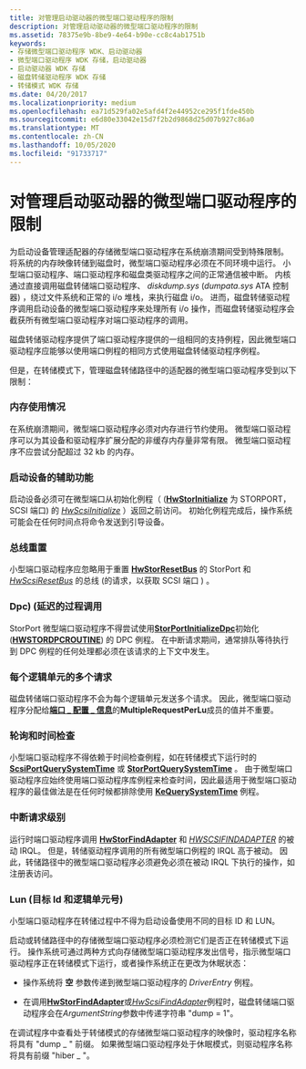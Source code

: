 ```yaml
---
title: 对管理启动驱动器的微型端口驱动程序的限制
description: 对管理启动驱动器的微型端口驱动程序的限制
ms.assetid: 78375e9b-8be9-4e64-b90e-cc8c4ab1751b
keywords:
- 存储微型端口驱动程序 WDK、启动驱动器
- 微型端口驱动程序 WDK 存储，启动驱动器
- 启动驱动器 WDK 存储
- 磁盘转储驱动程序 WDK 存储
- 转储模式 WDK 存储
ms.date: 04/20/2017
ms.localizationpriority: medium
ms.openlocfilehash: ea71d529fa02e5afd4f2e44952ce295f1fde450b
ms.sourcegitcommit: e6d80e33042e15d7f2b2d9868d25d07b927c86a0
ms.translationtype: MT
ms.contentlocale: zh-CN
ms.lasthandoff: 10/05/2020
ms.locfileid: "91733717"
---
```

# <a name="restrictions-on-miniport-drivers-that-manage-the-boot-drive"></a>对管理启动驱动器的微型端口驱动程序的限制


为启动设备管理适配器的存储微型端口驱动程序在系统崩溃期间受到特殊限制。 将系统的内存映像转储到磁盘时，微型端口驱动程序必须在不同环境中运行。 小型端口驱动程序、端口驱动程序和磁盘类驱动程序之间的正常通信被中断。 内核通过直接调用磁盘转储端口驱动程序、 *diskdump.sys* (*dumpata.sys* ATA 控制器) ，绕过文件系统和正常的 i/o 堆栈，来执行磁盘 i/o。 进而，磁盘转储驱动程序调用启动设备的微型端口驱动程序来处理所有 i/o 操作，而磁盘转储驱动程序会截获所有微型端口驱动程序对端口驱动程序的调用。

磁盘转储驱动程序提供了端口驱动程序提供的一组相同的支持例程，因此微型端口驱动程序应能够以使用端口例程的相同方式使用磁盘转储驱动程序例程。

但是，在转储模式下，管理磁盘转储路径中的适配器的微型端口驱动程序受到以下限制：

### <a name="span-idmem_usagespanspan-idmem_usagespanmemory-usage"></a><span id="mem_usage"></span><span id="MEM_USAGE"></span>内存使用情况

在系统崩溃期间，微型端口驱动程序必须对内存进行节约使用。 微型端口驱动程序可以为其设备和驱动程序扩展分配的非缓存内存量非常有限。 微型端口驱动程序不应尝试分配超过 32 kb 的内存。

### <a name="span-idaccessibilityspanspan-idaccessibilityspanaccessibility-of-the-boot-device"></a><span id="accessibility"></span><span id="ACCESSIBILITY"></span>启动设备的辅助功能

启动设备必须可在微型端口从初始化例程（ ([**HwStorInitialize**](/windows-hardware/drivers/ddi/storport/nc-storport-hw_initialize) 为 STORPORT，SCSI 端口) 的 [*HwScsiInitialize*](/previous-versions/windows/hardware/drivers/ff557302(v=vs.85)) ）返回之前访问。 初始化例程完成后，操作系统可能会在任何时间点将命令发送到引导设备。

### <a name="span-idbus_resetsspanspan-idbus_resetsspanbus-resets"></a><span id="bus_resets"></span><span id="BUS_RESETS"></span>总线重置

小型端口驱动程序应忽略用于重置 [**HwStorResetBus**](/windows-hardware/drivers/ddi/storport/nc-storport-hw_reset_bus) 的 StorPort 和 [*HwScsiResetBus*](/previous-versions/windows/hardware/drivers/ff557318(v=vs.85)) 的总线 (的请求，以获取 SCSI 端口 ) 。

### <a name="span-iddpcsspanspan-iddpcsspandeferred-procedure-calls-dpcs"></a><span id="dpcs"></span><span id="DPCS"></span>Dpc)  (延迟的过程调用

StorPort 微型端口驱动程序不得尝试使用[**StorPortInitializeDpc**](/windows-hardware/drivers/ddi/storport/nf-storport-storportinitializedpc)初始化 ([**HWSTORDPCROUTINE**](/windows-hardware/drivers/ddi/storport/nc-storport-hw_dpc_routine)) 的 DPC 例程。 在中断请求期间，通常排队等待执行到 DPC 例程的任何处理都必须在该请求的上下文中发生。

### <a name="span-idmultiple_requestsspanspan-idmultiple_requestsspanmultiple-requests-per-logical-unit"></a><span id="multiple_requests"></span><span id="MULTIPLE_REQUESTS"></span>每个逻辑单元的多个请求

磁盘转储端口驱动程序不会为每个逻辑单元发送多个请求。 因此，微型端口驱动程序分配给[**端口 \_ 配置 \_ 信息**](/previous-versions/windows/hardware/drivers/ff563901(v=vs.85))的**MultipleRequestPerLu**成员的值并不重要。

### <a name="span-idpollingspanspan-idpollingspanpolling-and-time-checking"></a><span id="polling"></span><span id="POLLING"></span>轮询和时间检查

小型端口驱动程序不得依赖于时间检查例程，如在转储模式下运行时的 [**ScsiPortQuerySystemTime**](/windows-hardware/drivers/ddi/srb/nf-srb-scsiportquerysystemtime) 或 [**StorPortQuerySystemTime**](/windows-hardware/drivers/ddi/storport/nf-storport-storportquerysystemtime) 。 由于微型端口驱动程序应始终使用端口驱动程序库例程来检查时间，因此最适用于微型端口驱动程序的最佳做法是在任何时候都排除使用 [**KeQuerySystemTime**](/windows-hardware/drivers/ddi/wdm/nf-wdm-kequerysystemtime) 例程。

### <a name="span-idirqlspanspan-idirqlspaninterrupt-request-level"></a><span id="irql"></span><span id="IRQL"></span>中断请求级别

运行时端口驱动程序调用 [**HwStorFindAdapter**](/windows-hardware/drivers/ddi/storport/nc-storport-hw_find_adapter) 和 [*HWSCSIFINDADAPTER*](/previous-versions/windows/hardware/drivers/ff557300(v=vs.85)) 的被动 IRQL。 但是，转储驱动程序调用的所有微型端口例程的 IRQL 高于被动。 因此，转储路径中的微型端口驱动程序必须避免必须在被动 IRQL 下执行的操作，如注册表访问。

### <a name="span-idtarget_and_lunspanspan-idtarget_and_lunspantarget-ids-and-logical-unit-numbers-luns"></a><span id="target_and_lun"></span><span id="TARGET_AND_LUN"></span>Lun (目标 Id 和逻辑单元号) 

小型端口驱动程序在转储过程中不得为启动设备使用不同的目标 ID 和 LUN。

启动或转储路径中的存储微型端口驱动程序必须检测它们是否正在转储模式下运行。 操作系统可通过两种方式向存储微型端口驱动程序发出信号，指示微型端口驱动程序正在转储模式下运行，或者操作系统正在更改为休眠状态：

-   操作系统将 **空** 参数传递到微型端口驱动程序的 *DriverEntry* 例程。

-   在调用[**HwStorFindAdapter**](/windows-hardware/drivers/ddi/storport/nc-storport-hw_find_adapter)或[*HwScsiFindAdapter*](/previous-versions/windows/hardware/drivers/ff557300(v=vs.85))例程时，磁盘转储端口驱动程序会在*ArgumentString*参数中传递字符串 "dump = 1"。

在调试程序中查看处于转储模式的存储微型端口驱动程序的映像时，驱动程序名称将具有 "dump \_ " 前缀。 如果微型端口驱动程序处于休眠模式，则驱动程序名称将具有前缀 "hiber \_ "。

